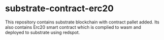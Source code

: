 # substrate-contract-erc20
This repository contains substrate blockchain with contract pallet added. Its also contains Erc20 smart contract which is complied to wasm and deployed to substrate using redspot.
